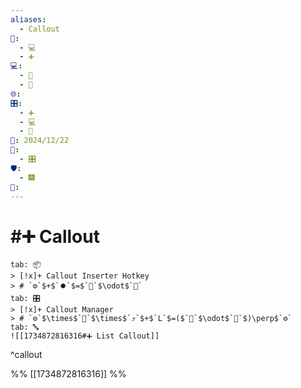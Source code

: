 ```yaml
---
aliases:
  - Callout
📁:
  - 💻
  - ➕
💻:
  - 💟
  - 🎨
🌐: 
🎛️:
  - ➕
  - 💻
  - 📝
📅: 2024/12/22
🔀:
  - 🎛️
🛡️:
  - 🎆
👤:
---
```

# #➕ Callout

```tabs
tab: 📦
> [!x]+ Callout Inserter Hotkey
> # `⚙️`$+$`⏺️`$=$`🎨`$\odot$`📄`
tab: 🎛️
> [!x]+ Callout Manager
> # `⚙️`$\times$`🔀`$\times$`⤴️`$+$`L`$=($`🎨`$\odot$`📄`$)\perp$`⚙️`
tab: 🔤
![[1734872816316#➕ List Callout]]
```

^callout

%%
[[1734872816316]]
%%

